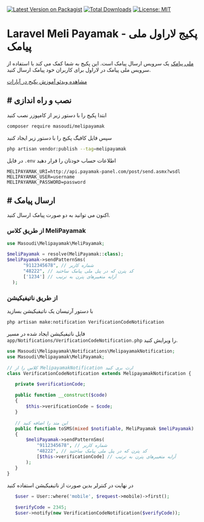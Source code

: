 [![Latest Version on Packagist](https://img.shields.io/packagist/v/masoudi/melipayamak.svg?style=flat)](https://packagist.org/packages/masoudi/melipayamak)
[![Total Downloads](https://img.shields.io/packagist/dt/masoudi/melipayamak.svg?style=flat)](https://packagist.org/packages/masoudi/melipayamak)
[![License: MIT](https://img.shields.io/badge/License-MIT-blue.svg?style=flat)](https://opensource.org/licenses/MIT)

# Laravel Meli Payamak - پکیج لاراول ملی پیامک

[ملی پیامک](https://www.melipayamak.com) یک سرویس ارسال پیامک است. این پکیج به شما کمک می کند با استفاده از سرویس ملی
پیامک در لاراول برای کاربران خود پیامک ارسال کنید.

[مشاهده ویدئو آموزش پکیج در آپارات](https://www.aparat.com/v/Kljys)

## \# نصب و راه اندازی

ابتدا پکیج را با دستور زیر از کامپوزر نصب کنید

```bash
composer require masoudi/melipayamak
```

سپس فایل کافیگ پکیج را با دستور زیر ایجاد کنید

```bash
php artisan vendor:publish --tag=melipayamak 
```

در فایل `.env` اطلاعات حساب خودتان را قرار دهید

```dotenv
MELIPAYAMAK_URI=http://api.payamak-panel.com/post/send.asmx?wsdl
MELIPAYAMAK_USER=username
MELIPAYAMAK_PASSWORD=password
```

## \# ارسال پیامک

اکنون می توانید به دو صورت پیامک ارسال کنید.

### از طریق کلاس MeliPayamak

```php
use Masoudi\Melipayamak\MeliPayamak;

$meliPayamak = resolve(MeliPayamak::class);
$meliPayamak->sendPatternSms(
      "9112345678", // شماره کاربر
      "48222", // کد پترن که در پنل ملی پیامک ساختید
      ['1234'] // آرایه متغییرهای پترن به ترتیب
  );

```

### از طریق ناتیفیکیشن

با دستور آرتیسان یک ناتیفیکیشن بسازید

```bash
php artisan make:notification VerificationCodeNotification
```

فایل ناتیفیکیشن ایجاد شده در مسیر `app/Notifications/VerificationCodeNotification.php` را ویرایش کنید.

 ```php
use Masoudi\Melipayamak\Notifications\MelipayamakNotification;
use Masoudi\Melipayamak\MeliPayamak;

// کلاس را از MelipayamakNotification ارث بری کنید
 class VerificationCodeNotification extends MelipayamakNotification {

    private $verificationCode;

    public function __construct($code)
    {
        $this->verificationCode = $code;
    }

    // این متد را اضافه کنید
    public function toSMS(mixed $notifiable, MeliPayamak $meliPayamak)
    {
        $meliPayamak->sendPatternSms(
            "9112345678", // شماره کاربر
            "48222", // کد پترن که در پنل ملی پیامک ساختید
            [$this->verificationCode] // آرایه متغییرهای پترن به ترتیب
        );
    }
 }
 ```

در نهایت در کنترلر بدین صورت از ناتیفیکیشن استفاده کنید

 ```php
    $user = User::where('mobile', $request->mobile)->first();
    
    $verifyCode = 2345;
    $user->notify(new VerificationCodeNotification($verifyCode));
 ```